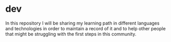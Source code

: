 # dev
In this repository I will be sharing my learning path in different languages and technologies in order to maintain a record of it and to help other people that might be struggling with the first steps in this community.
